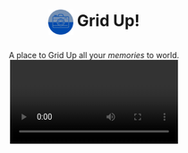 # <p align="center"> <img src="./assets/icon/icon.png" height="45rm" align="center"></img> Grid Up! </p>
<p align="center"> 
  A place to Grid Up all your <i>memories</i> to world.
  <br>
  <video src="./assets/demo/grid_up_demo.mp4" align="center"></video>
</p>

